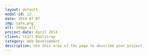 ```yaml
---
layout: default
modal-id: 12
date: 2014-07-07
img: safe.png
alt: image-alt
project-date: April 2014
client: Start Bootstrap
category: Web Development
description: Use this area of the page to describe your project.
---
```

